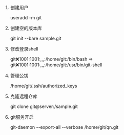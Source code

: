 1. 创建用户

   useradd -m git

2. 创建空的版本库

   git init --bare sample.git

3. 修改登录shell

   git:x:1001:1001:,,,:/home/git:/bin/bash => git:x:1001:1001:,,,:/home/git:/usr/bin/git-shell

4. 管理公钥

   /home/git/.ssh/authorized_keys

5. 克隆远程仓库

   git clone git@server:/sample.git

6. git服务开启

   git-daemon --export-all --verbose /home/git/qn.git
